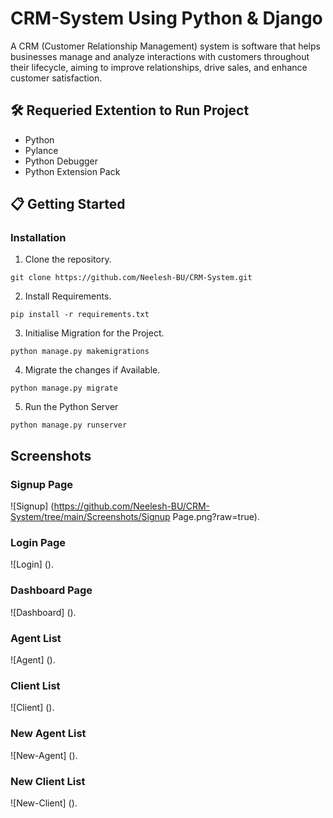 # CRM-System Using Python & Django

A CRM (Customer Relationship Management) system is software that helps businesses manage and analyze interactions with customers throughout their lifecycle, aiming to improve relationships, drive sales, and enhance customer satisfaction.

## 🛠️ Requeried Extention to Run Project

- Python
- Pylance
- Python Debugger
- Python Extension Pack

## 📋 Getting Started

### Installation

1. Clone the repository.
```
git clone https://github.com/Neelesh-BU/CRM-System.git
```

2. Install Requirements.
```
pip install -r requirements.txt
```

3. Initialise Migration for the Project. 
```
python manage.py makemigrations
```

4. Migrate the changes if Available.
```
python manage.py migrate
```

5. Run the Python Server
```
python manage.py runserver
```

## Screenshots

### Signup Page
![Signup] (https://github.com/Neelesh-BU/CRM-System/tree/main/Screenshots/Signup Page.png?raw=true).

### Login Page
![Login] ().

### Dashboard Page
![Dashboard] ().

### Agent List
![Agent] ().

### Client List
![Client] ().

### New Agent List
![New-Agent] ().

### New Client List
![New-Client] ().
